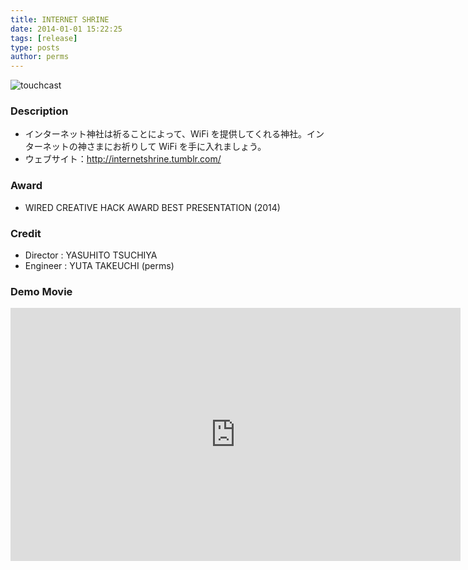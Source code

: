 ```yaml
---
title: INTERNET SHRINE
date: 2014-01-01 15:22:25
tags: [release]
type: posts
author: perms
---
```


![touchcast](/img/works/internet_shrine.png 'internet_shrine')

### Description

* インターネット神社は祈ることによって、WiFi を提供してくれる神社。インターネットの神さまにお祈りして WiFi を手に入れましょう。
* ウェブサイト：http://internetshrine.tumblr.com/

### Award

* WIRED CREATIVE HACK AWARD BEST PRESENTATION (2014)

### Credit

* Director : YASUHITO TSUCHIYA
* Engineer : YUTA TAKEUCHI (perms)

### Demo Movie

<iframe src="https://player.vimeo.com/video/83606253" width="720" height="405" frameborder="0" webkitallowfullscreen mozallowfullscreen allowfullscreen></iframe>

